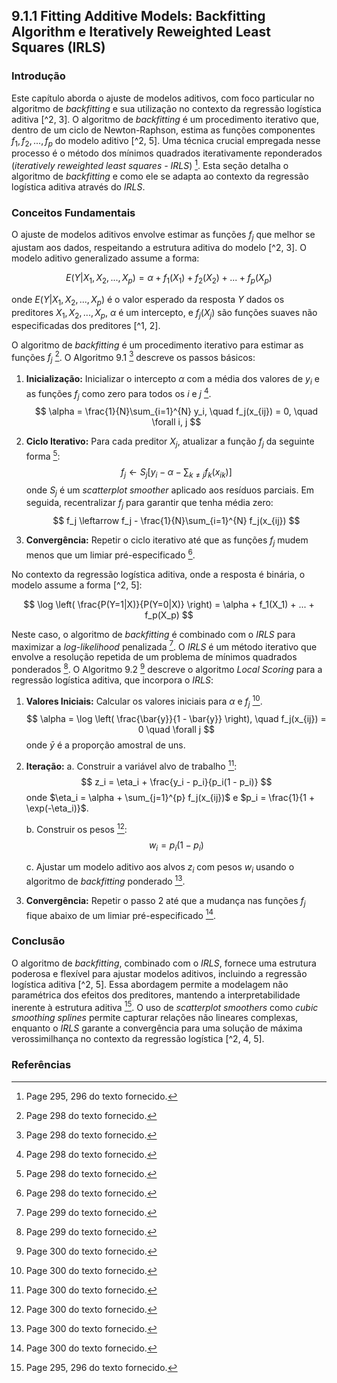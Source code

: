 ## 9.1.1 Fitting Additive Models: Backfitting Algorithm e Iteratively Reweighted Least Squares (IRLS)

### Introdução
Este capítulo aborda o ajuste de modelos aditivos, com foco particular no algoritmo de *backfitting* e sua utilização no contexto da regressão logística aditiva [^2, 3]. O algoritmo de *backfitting* é um procedimento iterativo que, dentro de um ciclo de Newton-Raphson, estima as funções componentes $f_1, f_2, ..., f_p$ do modelo aditivo [^2, 5]. Uma técnica crucial empregada nesse processo é o método dos mínimos quadrados iterativamente reponderados (*iteratively reweighted least squares - IRLS*) [^2]. Esta seção detalha o algoritmo de *backfitting* e como ele se adapta ao contexto da regressão logística aditiva através do *IRLS*.

### Conceitos Fundamentais

O ajuste de modelos aditivos envolve estimar as funções $f_j$ que melhor se ajustam aos dados, respeitando a estrutura aditiva do modelo [^2, 3]. O modelo aditivo generalizado assume a forma:

$$ E(Y|X_1, X_2, ..., X_p) = \alpha + f_1(X_1) + f_2(X_2) + ... + f_p(X_p) $$

onde $E(Y|X_1, X_2, ..., X_p)$ é o valor esperado da resposta $Y$ dados os preditores $X_1, X_2, ..., X_p$, $\alpha$ é um intercepto, e $f_j(X_j)$ são funções suaves não especificadas dos preditores [^1, 2].

O algoritmo de *backfitting* é um procedimento iterativo para estimar as funções $f_j$ [^4]. O Algoritmo 9.1 [^4] descreve os passos básicos:

1.  **Inicialização:** Inicializar o intercepto $\alpha$ com a média dos valores de $y_i$ e as funções $f_j$ como zero para todos os $i$ e $j$ [^4].
    $$     \alpha = \frac{1}{N}\sum_{i=1}^{N} y_i, \quad f_j(x_{ij}) = 0, \quad \forall i, j     $$

2.  **Ciclo Iterativo:** Para cada preditor $X_j$, atualizar a função $f_j$ da seguinte forma [^4]:
    $$     f_j \leftarrow S_j \left[ y_i - \alpha - \sum_{k \neq j} f_k(x_{ik}) \right]     $$
    onde $S_j$ é um *scatterplot smoother* aplicado aos resíduos parciais. Em seguida, recentralizar $f_j$ para garantir que tenha média zero:
    $$     f_j \leftarrow f_j - \frac{1}{N}\sum_{i=1}^{N} f_j(x_{ij})     $$

3.  **Convergência:** Repetir o ciclo iterativo até que as funções $f_j$ mudem menos que um limiar pré-especificado [^4].

No contexto da regressão logística aditiva, onde a resposta é binária, o modelo assume a forma [^2, 5]:

$$ \log \left( \frac{P(Y=1|X)}{P(Y=0|X)} \right) = \alpha + f_1(X_1) + ... + f_p(X_p) $$

Neste caso, o algoritmo de *backfitting* é combinado com o *IRLS* para maximizar a *log-likelihood* penalizada [^5]. O *IRLS* é um método iterativo que envolve a resolução repetida de um problema de mínimos quadrados ponderados [^5]. O Algoritmo 9.2 [^6] descreve o algoritmo *Local Scoring* para a regressão logística aditiva, que incorpora o *IRLS*:

1.  **Valores Iniciais:** Calcular os valores iniciais para $\alpha$ e $f_j$ [^6].
    $$     \alpha = \log \left( \frac{\bar{y}}{1 - \bar{y}} \right), \quad f_j(x_{ij}) = 0 \quad \forall j     $$
    onde $\bar{y}$ é a proporção amostral de uns.

2.  **Iteração:**
    a.  Construir a variável alvo de trabalho [^6]:
        $$         z_i = \eta_i + \frac{y_i - p_i}{p_i(1 - p_i)}         $$
        onde $\eta_i = \alpha + \sum_{j=1}^{p} f_j(x_{ij})$ e $p_i = \frac{1}{1 + \exp(-\eta_i)}$.

    b.  Construir os pesos [^6]:
        $$         w_i = p_i(1 - p_i)         $$

    c.  Ajustar um modelo aditivo aos alvos $z_i$ com pesos $w_i$ usando o algoritmo de *backfitting* ponderado [^6].

3.  **Convergência:** Repetir o passo 2 até que a mudança nas funções $f_j$ fique abaixo de um limiar pré-especificado [^6].

### Conclusão

O algoritmo de *backfitting*, combinado com o *IRLS*, fornece uma estrutura poderosa e flexível para ajustar modelos aditivos, incluindo a regressão logística aditiva [^2, 5]. Essa abordagem permite a modelagem não paramétrica dos efeitos dos preditores, mantendo a interpretabilidade inerente à estrutura aditiva [^2]. O uso de *scatterplot smoothers* como *cubic smoothing splines* permite capturar relações não lineares complexas, enquanto o *IRLS* garante a convergência para uma solução de máxima verossimilhança no contexto da regressão logística [^2, 4, 5].

### Referências

[^1]: Hastie, T., Tibshirani, R. (1990). *Generalized Additive Models*.
[^2]: Page 295, 296 do texto fornecido.
[^3]: Page 297 do texto fornecido.
[^4]: Page 298 do texto fornecido.
[^5]: Page 299 do texto fornecido.
[^6]: Page 300 do texto fornecido.
<!-- END -->